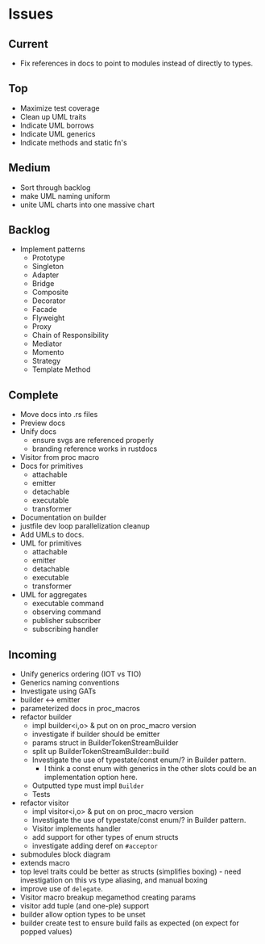# Issues
## Current
- Fix references in docs to point to modules instead of directly to types.

## Top
- Maximize test coverage
- Clean up UML traits
- Indicate UML borrows
- Indicate UML generics
- Indicate methods and static fn's

## Medium
- Sort through backlog
- make UML naming uniform
- unite UML charts into one massive chart

## Backlog
- Implement patterns
  - Prototype
  - Singleton
  - Adapter
  - Bridge
  - Composite
  - Decorator
  - Facade
  - Flyweight
  - Proxy
  - Chain of Responsibility
  - Mediator
  - Momento
  - Strategy
  - Template Method

## Complete
- Move docs into .rs files
- Preview docs
- Unify docs
  - ensure svgs are referenced properly
  - branding reference works in rustdocs
- Visitor from proc macro
- Docs for primitives
  - attachable
  - emitter
  - detachable
  - executable
  - transformer
- Documentation on builder
- justfile dev loop parallelization cleanup
- Add UMLs to docs.
- UML for primitives
  - attachable
  - emitter
  - detachable
  - executable
  - transformer
- UML for aggregates
  - executable command
  - observing command
  - publisher subscriber
  - subscribing handler


## Incoming
- Unify generics ordering (IOT vs TIO)
- Generics naming conventions
- Investigate using GATs
- builder <-> emitter
- parameterized docs in proc_macros
- refactor builder
  - impl builder<i,o> & put on on proc_macro version
  - investigate if builder should be emitter
  - params struct in BuilderTokenStreamBuilder
  - split up BuilderTokenStreamBuilder::build
  - Investigate the use of typestate/const enum/? in Builder pattern.
    - I think a const enum with generics in the other slots could be an implementation option here.
  - Outputted type must impl `Builder`
  - Tests
- refactor visitor
  - impl visitor<i,o> & put on on proc_macro version
  - Investigate the use of typestate/const enum/? in Builder pattern.
  - Visitor implements handler
  - add support for other types of enum structs
  - investigate adding deref on `#acceptor`
- submodules block diagram
- extends macro
- top level traits could be better as structs (simplifies boxing) - need investigation on this vs type aliasing, and manual boxing
- improve use of `delegate`.
- Visitor macro breakup megamethod creating params
- visitor add tuple (and one-ple) support
- builder allow option types to be unset
- builder create test to ensure build fails as expected (on expect for popped values)